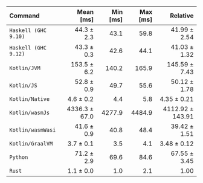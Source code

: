 | Command | Mean [ms] | Min [ms] | Max [ms] | Relative |
|:---|---:|---:|---:|---:|
| `Haskell (GHC 9.10)` | 44.3 ± 2.3 | 43.1 | 59.8 | 41.99 ± 2.54 |
| `Haskell (GHC 9.12)` | 43.3 ± 0.3 | 42.6 | 44.1 | 41.03 ± 1.32 |
| `Kotlin/JVM` | 153.5 ± 6.2 | 140.2 | 165.9 | 145.59 ± 7.43 |
| `Kotlin/JS` | 52.8 ± 0.9 | 49.7 | 55.6 | 50.12 ± 1.78 |
| `Kotlin/Native` | 4.6 ± 0.2 | 4.4 | 5.8 | 4.35 ± 0.21 |
| `Kotlin/wasmJs` | 4336.3 ± 67.0 | 4277.9 | 4484.9 | 4112.92 ± 143.91 |
| `Kotlin/wasmWasi` | 41.6 ± 0.9 | 40.8 | 48.4 | 39.42 ± 1.51 |
| `Kotlin/GraalVM` | 3.7 ± 0.1 | 3.5 | 4.1 | 3.48 ± 0.12 |
| `Python` | 71.2 ± 2.9 | 69.6 | 84.6 | 67.55 ± 3.45 |
| `Rust` | 1.1 ± 0.0 | 1.0 | 2.1 | 1.00 |
